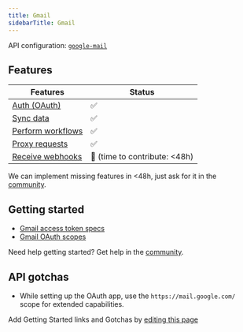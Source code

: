 ```yaml
---
title: Gmail
sidebarTitle: Gmail
---
```


API configuration: [`google-mail`](https://terapi.dev/providers.yaml)

## Features

| Features | Status |
| - | - |
| [Auth (OAuth)](/integrate/guides/authorize-an-api) | ✅ |
| [Sync data](/integrate/guides/sync-data-from-an-api) | ✅ |
| [Perform workflows](/integrate/guides/perform-workflows-with-an-api) | ✅ |
| [Proxy requests](/integrate/guides/proxy-requests-to-an-api) | ✅ |
| [Receive webhooks](/integrate/guides/receive-webhooks-from-an-api) | 🚫 (time to contribute: &lt;48h) |

We can implement missing features in &lt;48h, just ask for it in the [community](https://terapi.dev/slack).

## Getting started

-   [Gmail access token specs](https://cloud.google.com/iam/docs/reference/sts/rest/v1/TopLevel/token#response-body)
-   [Gmail OAuth scopes](https://developers.google.com/identity/protocols/oauth2/scopes#gmail)

Need help getting started? Get help in the [community](https://terapi.dev/slack).

## API gotchas

-   While setting up the OAuth app, use the `https://mail.google.com/` scope for extended capabilities.

Add Getting Started links and Gotchas by [editing this page](https://terapi.dev/docs-v2/integrations/all/google-mail.mdx)

